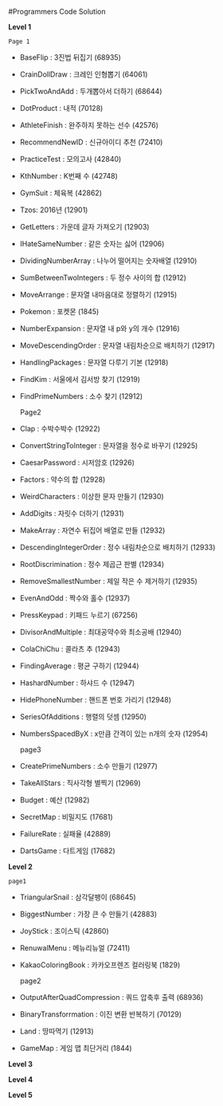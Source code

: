 #Programmers Code Solution

**Level 1**

	Page 1

- BaseFlip : 3진법 뒤집기 (68935)
- CrainDollDraw : 크레인 인형뽑기 (64061)
- PickTwoAndAdd : 두개뽑아서 더하기 (68644)
- DotProduct : 내적 (70128)
- AthleteFinish : 완주하지 못하는 선수 (42576)
- RecommendNewID : 신규아이디 추천 (72410)
- PracticeTest : 모의고사 (42840)
- KthNumber : K번째 수 (42748)
- GymSuit : 체육복 (42862)
- Tzos: 2016년 (12901)
- GetLetters : 가운데 글자 가져오기 (12903)
- IHateSameNumber : 같은 숫자는 싫어 (12906)
- DividingNumberArray : 나누어 떨어지는 숫자배열 (12910)
- SumBetweenTwoIntegers : 두 정수 사이의 합 (12912)
- MoveArrange : 문자열 내마음대로 정렬하기 (12915)
- Pokemon : 포켓몬 (1845)
- NumberExpansion : 문자열 내 p와 y의 개수 (12916)
- MoveDescendingOrder : 문자열 내림차순으로 배치하기 (12917)
- HandlingPackages : 문자열 다루기 기본 (12918)
- FindKim : 서울에서 김서방 찾기 (12919)
- FindPrimeNumbers : 소수 찾기 (12912)


	Page2
	

- Clap : 수박수박수 (12922)
- ConvertStringToInteger : 문자열을 정수로 바꾸기 (12925)
- CaesarPassword : 시저암호 (12926)
- Factors : 약수의 합 (12928)
- WeirdCharacters : 이상한 문자 만들기 (12930)
- AddDigits : 자릿수 더하기 (12931)
- MakeArray : 자연수 뒤집어 배열로 만들 (12932)
- DescendingIntegerOrder : 정수 내림차순으로 배치하기 (12933)
- RootDiscrimination : 정수 제곱근 판별 (12934)
- RemoveSmallestNumber : 제일 작은 수 제거하기 (12935)
- EvenAndOdd : 짝수와 홀수 (12937)
- PressKeypad : 키패드 누르기 (67256)
- DivisorAndMultiple : 최대공약수와 최소공배 (12940)
- ColaChiChu : 콜라츠 추 (12943)
- FindingAverage : 평균 구하기 (12944)
- HashardNumber : 하샤드 수 (12947)
- HidePhoneNumber : 핸드폰 번호 가리기 (12948)
- SeriesOfAdditions : 행렬의 덧셈 (12950)
- NumbersSpacedByX : x만큼 간격이 있는 n개의 숫자 (12954)


	page3
	

- CreatePrimeNumbers : 소수 만들기 (12977)
- TakeAllStars : 직사각형 별찍기 (12969)
- Budget : 예산 (12982)
- SecretMap : 비밀지도 (17681)
- FailureRate : 실패율 (42889)
- DartsGame : 다트게임 (17682)


**Level 2**

	page1

- TriangularSnail : 삼각달팽이 (68645)
- BiggestNumber : 가장 큰 수 만들기 (42883)
- JoyStick : 조이스틱 (42860)
- RenuwalMenu : 메뉴리뉴얼 (72411)
- KakaoColoringBook : 카카오프렌즈 컬러링북 (1829)


	page2
	
- OutputAfterQuadCompression : 쿼드 압축후 출력 (68936)
- BinaryTransforrmation : 이진 변환 반복하기 (70129)
- Land : 땅따먹기 (12913)
- GameMap : 게임 맵 최단거리 (1844)

**Level 3**



**Level 4**


**Level 5**





